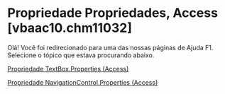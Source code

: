 
# Propriedade Propriedades, Access [vbaac10.chm11032]

Olá! Você foi redirecionado para uma das nossas páginas de Ajuda F1. Selecione o tópico que estava procurando abaixo.

[Propriedade TextBox.Properties (Access)](http://msdn.microsoft.com/library/54a6372b-77db-5557-7af1-0c608f6d46a6%28Office.15%29.aspx)

[Propriedade NavigationControl.Properties (Access)](http://msdn.microsoft.com/library/682d75b4-5bfd-ea22-c47a-ceb7a4d504f2%28Office.15%29.aspx)

